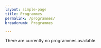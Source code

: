 ```yaml
---
layout: simple-page
title: Programmes
permalink: /programmes/
breadcrumb: Programmes

---
```


There are currently no programmes available.